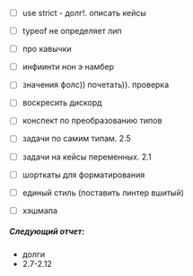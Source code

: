 
* [ ] use strict - долг!. описать кейсы

<!-- почему воспринимает как функцию -->

* [ ] typeof не определяет лип

* [ ] про кавычки

* [ ] инфиинти нон э намбер
* [ ] значения фолс)) почетать)). проверка



* [ ] воскресить дискорд
* [ ] конспект по преобразованию типов
* [ ] задачи по самим типам. 2.5

* [ ] задачи на кейсы переменных. 2.1


* [ ] шорткаты для форматирования

* [ ] единый стиль (поставить линтер вшитый)

* [ ] хэшмапа


##### Следующий отчет: 
- долги 
- 2.7-2.12


